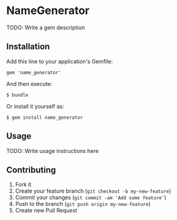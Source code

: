 # NameGenerator

TODO: Write a gem description

## Installation

Add this line to your application's Gemfile:

    gem 'name_generator'

And then execute:

    $ bundle

Or install it yourself as:

    $ gem install name_generator

## Usage

TODO: Write usage instructions here

## Contributing

1. Fork it
2. Create your feature branch (`git checkout -b my-new-feature`)
3. Commit your changes (`git commit -am 'Add some feature'`)
4. Push to the branch (`git push origin my-new-feature`)
5. Create new Pull Request
